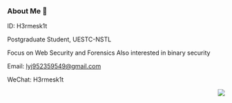 ### About Me 👋


ID: H3rmesk1t

Postgraduate Student, UESTC-NSTL

Focus on Web Security and Forensics
Also interested in binary security

Email: [lyj952359549@gmail.com](mailto:lyj952359549@gmail.com)

WeChat: H3rmesk1t

<img align="right" src="https://github-readme-stats.vercel.app/api?username=H3rmesk1t&show_icons=true&include_all_commits=true">
